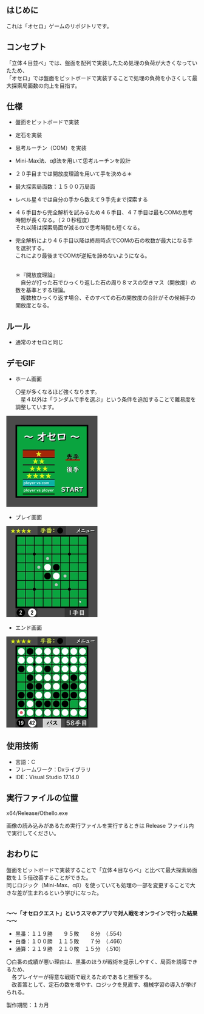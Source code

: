 ﻿## はじめに
これは「オセロ」ゲームのリポジトリです。

## コンセプト
「立体４目並べ」では、盤面を配列で実装したため処理の負荷が大きくなっていたため、  
「オセロ」では盤面をビットボードで実装することで処理の負荷を小さくして最大探索局面数の向上を目指す。

## 仕様
- 盤面をビットボードで実装
- 定石を実装
- 思考ルーチン（COM）を実装
- Mini-Max法、αβ法を用いて思考ルーチンを設計
- ２０手目までは開放度理論を用いて手を決める＊
- 最大探索局面数：１５００万局面
- レベル星４では自分の手から数えて９手先まで探索する
- ４６手目から完全解析を試みるため４６手目、４７手目は最もCOMの思考時間が長くなる。（２０秒程度）  
  それ以降は探索局面が減るので思考時間も短くなる。
- 完全解析により４６手目以降は終局時点でCOMの石の枚数が最大になる手を選択する。  
  これにより最後までCOMが逆転を諦めないようになる。

  <br>
  ＊『開放度理論』<br>
  　自分が打った石でひっくり返した石の周り８マスの空きマス（開放度）の数を基準とする理論。<br>
   　複数枚ひっくり返す場合、そのすべての石の開放度の合計がその候補手の開放度となる。
  
## ルール
- 通常のオセロと同じ

## デモGIF
- ホーム画面

  〇星が多くなるほど強くなります。  
  　星４以外は「ランダムで手を選ぶ」という条件を追加することで難易度を調整しています。
  
![ホーム画面 gif](README-resource/Othello-home.gif)

- プレイ画面

![プレイ画面 gif](README-resource/Othello-play.gif)

- エンド画面

![エンド画面 gif](README-resource/Othello-end.gif)

## 使用技術
- 言語：C
- フレームワーク：Dxライブラリ
- IDE：Visual Studio 17.14.0

## 実行ファイルの位置
x64/Release/Othello.exe

画像の読み込みがあるため実行ファイルを実行するときは Release ファイル内で実行してください。

## おわりに
盤面をビットボードで実装することで「立体４目ならべ」と比べて最大探索局面数を１５倍改善することができた。  
同じロジック（Mini-Max、αβ）を使っていても処理の一部を変更することで大きな差が生まれるという学びになった。  
<br><br>
**～～「オセロクエスト」というスマホアプリで対人戦をオンラインで行った結果～～**
- 黒番：１１９勝　　９５敗　　８分　（.554）
- 白番：１００勝　１１５敗　　７分　（.466）
- 通算：２１９勝　２１０敗　１５分　（.510）

〇白番の成績が悪い理由は、黒番のほうが戦術を提示しやすく、局面を誘導できるため、  
  　各プレイヤーが得意な戦術で戦えるためであると推察する。  
  　改善策として、定石の数を増やす、ロジックを見直す、機械学習の導入が挙げられる。

製作期間：１カ月

